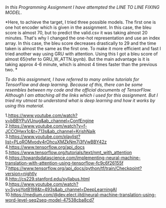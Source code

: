 *In this Programming Assignment I have attempted the LINE TO LINE FIXING MODEL*. 

*Here, to achieve the target, I tried three possible models. The first one is one hot encoder which is given in the assignment. In this case, the bleu score is almost 70, but to predict the valid.csv it was taking almost 20 minutes. That's why I changed the one-hot representation and use an index array. In this case, the bleu score decreases drastically to 29 and the time taken is almost the same as the first one. To make it more efficient and fast I tried another way using GRU with attention. Using this I got a bleu score of almost 65(refer to GRU_W_ATTN.ipynb). But the main advantage is it is taking approx 4-6 minute, which is almost 4 times faster than the previous two. *

*To do this assignment, I have referred to many online tutorials for TensorFlow and deep learning. Because of this, there can be some resembles between my code and the official documents of TensorFlow. Although I am attaching all the links which i used for this assignment. But I tried my utmost to understand what is deep learning and how it works by using this material.*


1.https://www.youtube.com/watch?v=bBBYPuVUnug&ab_channel=ConfEngine <br />
2.https://www.youtube.com/watch?v=f-JCCOHwx1c&t=713s&ab_channel=KrishNaik <br />
3.https://www.youtube.com/playlist?list=PLoROMvodv4rOhcuXMZkNm7j3fVwBBY42z <br />
4.https://www.tensorflow.org/api_docs <br />
5.https://www.tensorflow.org/tutorials/text/nmt_with_attention <br />
6.https://towardsdatascience.com/implementing-neural-machine-translation-with-attention-using-tensorflow-fc9c6f26155f <br />
7.https://www.tensorflow.org/api_docs/python/tf/train/Checkpoint?version=nightly <br />
8.http://cs229.stanford.edu/syllabus.html <br />
9.https://www.youtube.com/watch?v=SysgYptB198&t=493s&ab_channel=DeepLearningAI <br />
10.https://medium.com/@dev.elect.iitd/neural-machine-translation-using-word-level-seq2seq-model-47538cba8cd7 <br />

